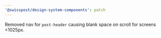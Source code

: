 ```yaml
---
'@swisspost/design-system-components': patch
---
```


Removed nav for `post-header` causing blank space on scroll for screens <1025px.
